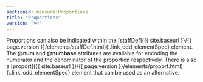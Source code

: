 ```yaml
---
sectionid: mensuralProportions
title: "Proportions"
version: "v4"
---
```





Proportions can also be indicated within the [staffDef]({{ site.baseurl }}/{{ page.version }}/elements/staffDef.html){:.link_odd_elementSpec} element. The
**@num** and **@numbase** attributes are available for encoding the numerator
and the denominator of the proportion respectively. There is also a [proport]({{ site.baseurl }}/{{ page.version }}/elements/proport.html){:.link_odd_elementSpec} element that can be used as an alternative.



